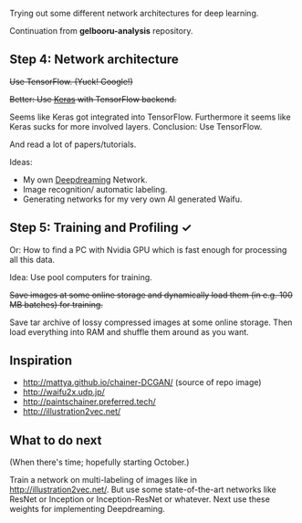 Trying out some different network architectures for deep learning. 

Continuation from **gelbooru-analysis** repository.

Step 4: Network architecture
--------------
~~Use TensorFlow. (Yuck! Google!)~~

~~Better: Use [Keras](https://keras.io/) with TensorFlow backend.~~

Seems like Keras got integrated into TensorFlow. Furthermore it seems like Keras sucks for more involved layers. Conclusion: Use TensorFlow.

And read a lot of papers/tutorials.

Ideas: 
* My own [Deepdreaming](https://en.wikipedia.org/wiki/Deepdreaming) Network.
* Image recognition/ automatic labeling.
* Generating networks for my very own AI generated Waifu.

Step 5: Training and Profiling ✓
--------------
Or: How to find a PC with Nvidia GPU which is fast enough for processing all this data.

Idea: Use pool computers for training. 

~~Save images at some online storage and dynamically load them (in e.g. 100 MB batches) for training.~~

Save tar archive of lossy compressed images at some online storage. Then load everything into RAM and shuffle them around as you want.

Inspiration
--------------
* http://mattya.github.io/chainer-DCGAN/ (source of repo image)
* http://waifu2x.udp.jp/
* http://paintschainer.preferred.tech/
* http://illustration2vec.net/

What to do next
----------------
(When there's time; hopefully starting October.)

Train a network on multi-labeling of images like in http://illustration2vec.net/. But use some state-of-the-art networks like ResNet or Inception or Inception-ResNet or whatever. Next use these weights for implementing Deepdreaming.
